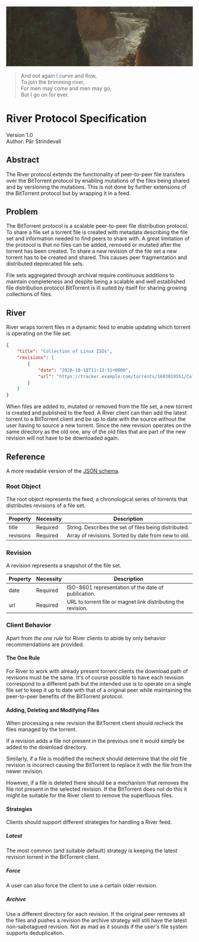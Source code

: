 ![](river.png)  

> And out again I curve and flow,  
> To join the brimming river,  
> For men may come and men may go,  
> But I go on for ever.  

# River Protocol Specification

Version 1.0  
Author: Pär Strindevall

## Abstract

The River protocol extends the functionality of peer-to-peer file transfers over the BitTorrent protocol by enabling mutations of the files being shared and by versioning the mutations. This is not done by further extensions of the BitTorrent protocol but by wrapping it in a feed.

## Problem

The BitTorrent protocol is a scalable peer-to-peer file distribution protocol. To share a file set a torrent file is created with metadata describing the file set and information needed to find peers to share with. A great limitation of the protocol is that no files can be added, removed or mutated after the torrent has been created. To share a new revision of the file set a new torrent has to be created and shared. This causes peer fragmentation and distributed deprecated file sets.

File sets aggregated through archival require continuous additions to maintain completeness and despite being a scalable and well established file distribution protocol BitTorrent is ill suited by itself for sharing growing collections of files.

## River

River wraps torrent files in a dynamic feed to enable updating which torrent is operating on the file set. 

```json
{
    "title": "Collection of Linux ISOs",
    "revisions": [
        {
            "date": "2020-10-18T11:12:31+0000",
            "url": "https://tracker.example.com/torrents/1603019551/Collection.of.Linux.ISOs.torrent"
        }
    ]
}
```

When files are added to, mutated or removed from the file set, a new torrent is created and published to the feed. A River client can then add the latest torrent to a BitTorrent client and be up to date with the source without the user having to source a new torrent. Since the new revision operates on the same directory as the old one, any of the old files that are part of the new revision will not have to be downloaded again.

## Reference

A more readable version of the [JSON schema](./schema.json).

### Root Object

The root object represents the feed, a chronological series of torrents that distributes revisions of a file set.

| Property  | Necessity | Description                                           |
|-----------|-----------|-------------------------------------------------------|
| title     | Required  | String. Describes the set of files being distributed. |
| revisions | Required  | Array of revisions. Sorted by date from new to old.   |

### Revision

A revision represents a snapshot of the file set.

| Property | Necessity | Description                                                   |
|----------|-----------|---------------------------------------------------------------|
| date     | Required  | ISO-8601 representation of the date of publication.           |
| url      | Required  | URL to torrent file or magnet link distributing the revision. |

### Client Behavior

Apart from *the one rule* for River clients to abide by only behavior recommendations are provided.

#### The One Rule

For River to work with already present torrent clients the download path of revisions must be the same. It's of course possible to have each revision correspond to a different path but the intended use is to operate on a single file set to keep it up to date with that of a original peer while maintaining the peer-to-peer benefits of the BitTorrent protocol.

#### Adding, Deleting and Modifying Files

When processing a new revision the BitTorrent client should recheck the files managed by the torrent.

If a revision adds a file not present in the previous one it would simply be added to the download directory.

Similarly, if a file is modified the recheck should determine that the old file revision is incorrect causing the BitTorrent to replace it with the file from the newer revision.

However, if a file is deleted there should be a mechanism that removes the file not present in the selected revision. If the BitTorrent does not do this it might be suitable for the River client to remove the superfluous files.

#### Strategies 

Clients should support different strategies for handling a River feed. 

##### Latest  

The most common (and suitable default) strategy is keeping the latest revision torrent in the BitTorrent client.

##### Force

A user can also force the client to use a certain older revision.

##### Archive

Use a different directory for each revision. If the original peer removes all the files and pushes a revision the archive strategy will still have the latest non-sabotagued revision. Not as mad as it sounds if the user's file system supports deduplication.
